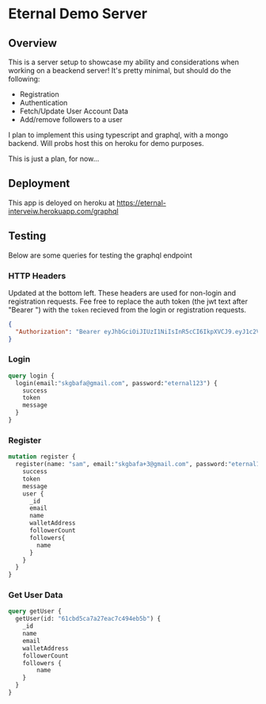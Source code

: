 # Eternal Demo Server

## Overview
This is a server setup to showcase my ability and considerations when working on a beackend server! It's pretty minimal, but should do the following:

- Registration
- Authentication
- Fetch/Update User Account Data
- Add/remove followers to a user

I plan to implement this using typescript and graphql, with a mongo backend. Will probs host this on heroku for demo purposes. 

This is just a plan, for now...


## Deployment
This app is deloyed on heroku at https://eternal-interveiw.herokuapp.com/graphql


## Testing
Below are some queries for testing the graphql endpoint

### HTTP Headers
Updated at the bottom left. These headers are used for non-login and registration requests. Fee free to replace the auth token (the jwt text after "Bearer ") with the `token` recieved from the login or registration requests.
```json
{
  "Authorization": "Bearer eyJhbGciOiJIUzI1NiIsInR5cCI6IkpXVCJ9.eyJ1c2VySWQiOiI2MWNiZDVjYTdhMjdlYWM3YzQ5NGViNWIiLCJpYXQiOjE2NDEyODM0MDIsImV4cCI6MTY0MTM2OTgwMn0.yAQo5noHW2T5XV0EpVPo1ED78kS9OHVqQ4LX5h4cXYg"
}
```

### Login
```graphql
query login {
  login(email:"skgbafa@gmail.com", password:"eternal123") {
    success
    token
    message
  }
}
```

### Register
```graphql
mutation register {
  register(name: "sam", email:"skgbafa+3@gmail.com", password:"eternal123", walletAddress: "0x123f") {
    success
    token
    message
    user {
      _id
      email
      name
      walletAddress
      followerCount
      followers{
        name
      }
    }
  }
}
```

### Get User Data
```graphql
query getUser {
  getUser(id: "61cbd5ca7a27eac7c494eb5b") {
    _id
    name
    email
    walletAddress
    followerCount
    followers {
        name
    }
  }
}
```

